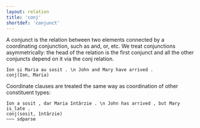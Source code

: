 ```yaml
---
layout: relation
title: 'conj'
shortdef: 'conjunct'
---
```


A conjunct is the relation between two elements connected by a coordinating conjunction, such as and, or, etc. We treat conjunctions asymmetrically: the head of the relation is the first conjunct and all the other conjuncts depend on it via the conj relation.

~~~ sdparse
Ion și Maria au sosit . \n John and Mary have arrived .
conj(Ion, Maria)
~~~

Coordinate clauses are treated the same way as coordination of other constituent types:

~~~ sdparse
Ion a sosit , dar Maria întârzie . \n John has arrived , but Mary is_late .
conj(sosit, întârzie)
~~~ sdparse
